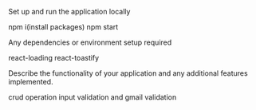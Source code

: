 Set up and run the application locally

npm i(install packages)
npm start

Any dependencies or environment setup required

react-loading
react-toastify

Describe the functionality of your application and any additional features implemented. 

crud operation 
input validation and gmail validation
